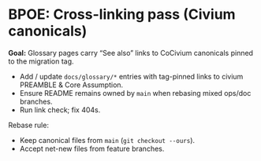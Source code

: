 # BPOE: Cross-linking pass (Civium canonicals)

**Goal:** Glossary pages carry “See also” links to CoCivium canonicals pinned to the migration tag.

- Add / update `docs/glossary/*` entries with tag-pinned links to civium PREAMBLE & Core Assumption.
- Ensure README remains owned by `main` when rebasing mixed ops/doc branches.
- Run link check; fix 404s.

Rebase rule:
- Keep canonical files from `main` (`git checkout --ours`).
- Accept net-new files from feature branches.
